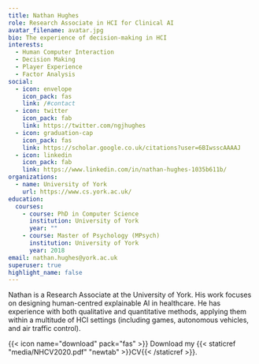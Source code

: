 ```yaml
---
title: Nathan Hughes
role: Research Associate in HCI for Clinical AI
avatar_filename: avatar.jpg
bio: The experience of decision-making in HCI
interests:
  - Human Computer Interaction
  - Decision Making
  - Player Experience
  - Factor Analysis
social:
  - icon: envelope
    icon_pack: fas
    link: /#contact
  - icon: twitter
    icon_pack: fab
    link: https://twitter.com/ngjhughes
  - icon: graduation-cap
    icon_pack: fas
    link: https://scholar.google.co.uk/citations?user=6BIwsscAAAAJ
  - icon: linkedin
    icon_pack: fab
    link: https://www.linkedin.com/in/nathan-hughes-1035b611b/
organizations:
  - name: University of York
    url: https://www.cs.york.ac.uk/
education:
  courses:
    - course: PhD in Computer Science
      institution: University of York
      year: ""
    - course: Master of Psychology (MPsych)
      institution: University of York
      year: 2018
email: nathan.hughes@york.ac.uk
superuser: true
highlight_name: false
---
```

Nathan is a Research Associate at the University of York. His work focuses on designing human-centred explainable AI in healthcare. He has experience with both qualitative and quantitative methods, applying them within a multitude of HCI settings (including games, autonomous vehicles, and air traffic control).

{{< icon name="download" pack="fas" >}} Download my {{< staticref "media/NHCV2020.pdf" "newtab" >}}CV{{< /staticref >}}.
